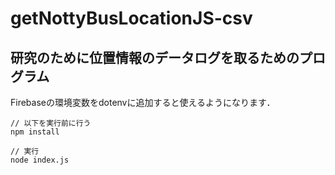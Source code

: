 ﻿# getNottyBusLocationJS-csv
研究のために位置情報のデータログを取るためのプログラム
---

Firebaseの環境変数をdotenvに追加すると使えるようになります．



```
// 以下を実行前に行う
npm install

// 実行
node index.js
```
